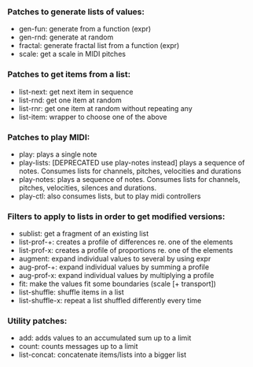 ### Patches to generate lists of values:
- gen-fun: generate from a function (expr)
- gen-rnd: generate at random
- fractal: generate fractal list from a function (expr)
- scale: get a scale in MIDI pitches

### Patches to get items from a list:
- list-next: get next item in sequence
- list-rnd: get one item at random
- list-rnr: get one item at random without repeating any
- list-item: wrapper to choose one of the above

### Patches to play MIDI:
- play: plays a single note
- play-lists: [DEPRECATED use play-notes instead] plays a sequence of notes. Consumes lists for channels, pitches, velocities and durations
- play-notes: plays a sequence of notes. Consumes lists for channels, pitches, velocities, silences and durations.
- play-ctl: also consumes lists, but to play midi controllers

### Filters to apply to lists in order to get modified versions:
- sublist: get a fragment of an existing list
- list-prof-+: creates a profile of differences re. one of the elements
- list-prof-x: creates a profile of proportions re. one of the elements
- augment: expand individual values to several by using expr
- aug-prof-+: expand individual values by summing a profile
- aug-prof-x: expand individual values by multiplying a profile
- fit: make the values fit some boundaries (scale [+ transport])
- list-shuffle: shuffle items in a list
- list-shuffle-x: repeat a list shuffled differently every time

### Utility patches:
- add: adds values to an accumulated sum up to a limit
- count: counts messages up to a limit
- list-concat: concatenate items/lists into a bigger list

